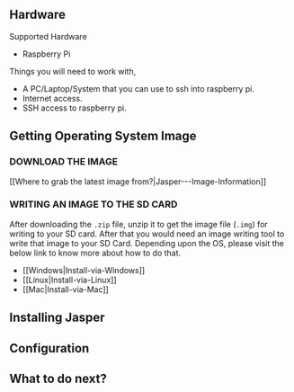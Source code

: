 ## Hardware
Supported Hardware
* Raspberry Pi

Things you will need to work with,
* A PC/Laptop/System that you can use to ssh into raspberry pi.
* Internet access.
* SSH access to raspberry pi.

## Getting Operating System Image
### DOWNLOAD THE IMAGE
  [[Where to grab the latest image from?|Jasper---Image-Information]]
### WRITING AN IMAGE TO THE SD CARD
  After downloading the `.zip` file, unzip it to get the image file (`.img`) for writing to your SD card. After that you would need an image writing tool to write that image to your SD Card. Depending upon the OS, please visit the below link to know more about how to do that.
* [[Windows|Install-via-Windows]]
* [[Linux|Install-via-Linux]]
* [[Mac|Install-via-Mac]]

## Installing Jasper
## Configuration
## What to do next?
